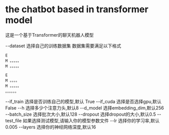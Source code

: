 # the chatbot based in transformer model
这是一个基于Transformer的聊天机器人模型

--dataset 选择自己的训练数据集
    数据集需要满足以下格式
    
    E
    M 。。。。。
    M 。。。。。

    E
    M 。。。。
    M 。。。。。
    。。。。。。
--if_train 选择是否训练自己的模型,默认 True
--if_cuda 选择是否选择gpu,默认 False
--h  选择多少个注意力头,默认8
--d_model  选择embedding_dim,默认256
--batch_size   选择批次大小,默认128
--dropout 选择dropout的大小,默认0.5
--test_file 如果选择测试模型,请输入你的模型参数文件
--lr  选择你的学习率,默认0.005
--layers 选择你的神经网络深度,默认16
